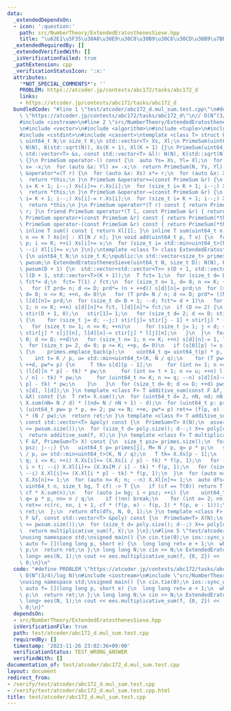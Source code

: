 ```yaml
---
data:
  _extendedDependsOn:
  - icon: ':question:'
    path: src/NumberTheory/ExtendedEratosthenesSieve.hpp
    title: "\u62E1\u5F35\u30A8\u30E9\u30C8\u30B9\u30C6\u30CD\u30B9\u7BE9"
  _extendedRequiredBy: []
  _extendedVerifiedWith: []
  _isVerificationFailed: true
  _pathExtension: cpp
  _verificationStatusIcon: ':x:'
  attributes:
    '*NOT_SPECIAL_COMMENTS*': ''
    PROBLEM: https://atcoder.jp/contests/abc172/tasks/abc172_d
    links:
    - https://atcoder.jp/contests/abc172/tasks/abc172_d
  bundledCode: "#line 1 \"test/atcoder/abc172_d.mul_sum.test.cpp\"\n#define PROBLEM\
    \ \"https://atcoder.jp/contests/abc172/tasks/abc172_d\"\n// O(N^(3/4)/log N)\n\
    #include <iostream>\n#line 2 \"src/NumberTheory/ExtendedEratosthenesSieve.hpp\"\
    \n#include <vector>\n#include <algorithm>\n#include <tuple>\n#include <cmath>\n\
    #include <cstdint>\n#include <cassert>\ntemplate <class T> struct PrimeSum {\n\
    \ uint64_t N;\n size_t K;\n std::vector<T> Xs, Xl;\n PrimeSum(uint64_t N= 0):\
    \ N(N), K(std::sqrt(N)), Xs(K + 1), Xl(K + 1) {}\n PrimeSum(uint64_t N, const\
    \ std::vector<T> &s, const std::vector<T> &l): N(N), K(std::sqrt(N)), Xs(s), Xl(l)\
    \ {}\n PrimeSum operator-() const {\n  auto Ys= Xs, Yl= Xl;\n  for (auto &x: Ys)\
    \ x= -x;\n  for (auto &x: Yl) x= -x;\n  return PrimeSum(N, Ys, Yl);\n }\n PrimeSum\
    \ &operator*=(T r) {\n  for (auto &x: Xs) x*= r;\n  for (auto &x: Xl) x*= r;\n\
    \  return *this;\n }\n PrimeSum &operator+=(const PrimeSum &r) {\n  for (size_t\
    \ i= K + 1; i--;) Xs[i]+= r.Xs[i];\n  for (size_t i= K + 1; i--;) Xl[i]+= r.Xl[i];\n\
    \  return *this;\n }\n PrimeSum &operator-=(const PrimeSum &r) {\n  for (size_t\
    \ i= K + 1; i--;) Xs[i]-= r.Xs[i];\n  for (size_t i= K + 1; i--;) Xl[i]-= r.Xl[i];\n\
    \  return *this;\n }\n PrimeSum operator*(T r) const { return PrimeSum(*this)*=\
    \ r; }\n friend PrimeSum operator*(T l, const PrimeSum &r) { return r * l; }\n\
    \ PrimeSum operator+(const PrimeSum &r) const { return PrimeSum(*this)+= r; }\n\
    \ PrimeSum operator-(const PrimeSum &r) const { return PrimeSum(*this)-= r; }\n\
    \ inline T sum() const { return Xl[1]; }\n inline T sum(uint64_t n) const { return\
    \ n <= K ? Xs[n] : Xl[N / n]; }\n void add(uint64_t p, T v) {\n  for (size_t i=\
    \ p; i <= K; ++i) Xs[i]+= v;\n  for (size_t i= std::min<uint64_t>(N / p, K); i;\
    \ --i) Xl[i]+= v;\n }\n};\ntemplate <class T> class ExtendedEratosthenesSieve\
    \ {\n uint64_t N;\n size_t K;\npublic:\n std::vector<size_t> primes;\n std::vector<PrimeSum<T>>\
    \ pwsum;\n ExtendedEratosthenesSieve(uint64_t N, size_t D): N(N), K(std::sqrt(N)),\
    \ pwsum(D + 1) {\n  std::vector<std::vector<T>> s(D + 1, std::vector<T>(K + 1)),\
    \ l(D + 1, std::vector<T>(K + 1));\n  T fct= 1;\n  for (size_t d= D + 1; d; --d)\
    \ fct*= d;\n  fct= T(1) / fct;\n  for (size_t n= 1, d= 0; n <= K; ++n, d= 0)\n\
    \   for (T prd= n; d <= D; prd*= (n + ++d)) s[d][n]= prd;\n  for (size_t n= 1,\
    \ d= 0; n <= K; ++n, d= 0)\n   for (T prd= N / n; d <= D; prd*= ((N / n) + ++d))\
    \ l[d][n]= prd;\n  for (size_t d= D + 1; --d; fct*= d + 1)\n   for (size_t n=\
    \ 1; n <= K; ++n) s[d][n]*= fct, l[d][n]*= fct;\n  if (D >= 2) {\n   std::vector<T>\
    \ stir(D + 1, 0);\n   stir[1]= 1;\n   for (size_t d= 2; d <= D; stir[d++]= 1)\
    \ {\n    for (size_t j= d; --j;) stir[j]= stir[j - 1] + stir[j] * (d - 1);\n \
    \   for (size_t n= 1; n <= K; ++n)\n     for (size_t j= 1; j < d; ++j) s[d][n]-=\
    \ stir[j] * s[j][n], l[d][n]-= stir[j] * l[j][n];\n   }\n  }\n  for (size_t d=\
    \ 0; d <= D; ++d)\n   for (size_t n= 1; n <= K; ++n) s[d][n]-= 1, l[d][n]-= 1;\n\
    \  for (size_t p= 2, d= 0; p <= K; ++p, d= 0)\n   if (s[0][p] != s[0][p - 1])\
    \ {\n    primes.emplace_back(p);\n    uint64_t q= uint64_t(p) * p, M= N / p;\n\
    \    int t= K / p, u= std::min<uint64_t>(K, N / q);\n    for (T pw= 1; d <= D;\
    \ ++d, pw*= p) {\n     T tk= s[d][p - 1];\n     for (int n= 1; n <= t; ++n) l[d][n]-=\
    \ (l[d][n * p] - tk) * pw;\n     for (int n= t + 1; n <= u; ++n) l[d][n]-= (s[d][M\
    \ / n] - tk) * pw;\n     for (uint64_t n= K; n >= q; --n) s[d][n]-= (s[d][n /\
    \ p] - tk) * pw;\n    }\n   }\n  for (size_t d= 0; d <= D; ++d) pwsum[d]= PrimeSum(N,\
    \ s[d], l[d]);\n }\n template <class F> T additive_sum(const F &f, const PrimeSum<T>\
    \ &X) const {\n  T ret= X.sum();\n  for (uint64_t d= 2, nN, nd; nN; d= nd) ret+=\
    \ X.sum(nN= N / d) * ((nd= N / nN + 1) - d);\n  for (uint64_t p: primes)\n   for\
    \ (uint64_t pw= p * p, e= 2; pw <= N; ++e, pw*= p) ret+= (f(p, e) - f(p, e - 1))\
    \ * (N / pw);\n  return ret;\n }\n template <class F> T additive_sum(const F &f,\
    \ const std::vector<T> &poly) const {\n  PrimeSum<T> X(N);\n  assert(poly.size()\
    \ <= pwsum.size());\n  for (size_t d= poly.size(); d--;) X+= poly[d] * pwsum[d];\n\
    \  return additive_sum(f, X);\n }\n template <class F> T multiplicative_sum(const\
    \ F &f, PrimeSum<T> X) const {\n  size_t psz= primes.size();\n  for (size_t j=\
    \ psz; j--;) {\n   uint64_t p= primes[j], M= N / p, q= p * p;\n   size_t t= K\
    \ / p, u= std::min<uint64_t>(K, N / q);\n   T tk= X.Xs[p - 1];\n   for (auto i=\
    \ q; i <= K; ++i) X.Xs[i]+= (X.Xs[i / p] - tk) * f(p, 1);\n   for (size_t i= u;\
    \ i > t; --i) X.Xl[i]+= (X.Xs[M / i] - tk) * f(p, 1);\n   for (size_t i= t; i;\
    \ --i) X.Xl[i]+= (X.Xl[i * p] - tk) * f(p, 1);\n  }\n  for (auto n= K; n; --n)\
    \ X.Xs[n]+= 1;\n  for (auto n= K; n; --n) X.Xl[n]+= 1;\n  auto dfs= [&](auto &rc,\
    \ uint64_t n, size_t bg, T cf) -> T {\n   if (cf == T(0)) return T(0);\n   T ret=\
    \ cf * X.sum(n);\n   for (auto i= bg; i < psz; ++i) {\n    uint64_t p= primes[i],\
    \ q= p * p, nn= n / q;\n    if (!nn) break;\n    for (int e= 2; nn; nn/= p, ++e)\
    \ ret+= rc(rc, nn, i + 1, cf * (f(p, e) - f(p, 1) * f(p, e - 1)));\n   }\n   return\
    \ ret;\n  };\n  return dfs(dfs, N, 0, 1);\n }\n template <class F> T multiplicative_sum(const\
    \ F &f, const std::vector<T> &poly) const {\n  PrimeSum<T> X(N);\n  assert(poly.size()\
    \ <= pwsum.size());\n  for (size_t d= poly.size(); d--;) X+= poly[d] * pwsum[d];\n\
    \  return multiplicative_sum(f, X);\n }\n};\n#line 5 \"test/atcoder/abc172_d.mul_sum.test.cpp\"\
    \nusing namespace std;\nsigned main() {\n cin.tie(0);\n ios::sync_with_stdio(0);\n\
    \ auto f= [](long long p, short e) {\n  long long ret= e + 1;\n  while (e--) ret*=\
    \ p;\n  return ret;\n };\n long long N;\n cin >> N;\n ExtendedEratosthenesSieve<long\
    \ long> ees(N, 1);\n cout << ees.multiplicative_sum(f, {0, 2}) << '\\n';\n return\
    \ 0;\n}\n"
  code: "#define PROBLEM \"https://atcoder.jp/contests/abc172/tasks/abc172_d\"\n//\
    \ O(N^(3/4)/log N)\n#include <iostream>\n#include \"src/NumberTheory/ExtendedEratosthenesSieve.hpp\"\
    \nusing namespace std;\nsigned main() {\n cin.tie(0);\n ios::sync_with_stdio(0);\n\
    \ auto f= [](long long p, short e) {\n  long long ret= e + 1;\n  while (e--) ret*=\
    \ p;\n  return ret;\n };\n long long N;\n cin >> N;\n ExtendedEratosthenesSieve<long\
    \ long> ees(N, 1);\n cout << ees.multiplicative_sum(f, {0, 2}) << '\\n';\n return\
    \ 0;\n}"
  dependsOn:
  - src/NumberTheory/ExtendedEratosthenesSieve.hpp
  isVerificationFile: true
  path: test/atcoder/abc172_d.mul_sum.test.cpp
  requiredBy: []
  timestamp: '2023-11-26 23:02:36+09:00'
  verificationStatus: TEST_WRONG_ANSWER
  verifiedWith: []
documentation_of: test/atcoder/abc172_d.mul_sum.test.cpp
layout: document
redirect_from:
- /verify/test/atcoder/abc172_d.mul_sum.test.cpp
- /verify/test/atcoder/abc172_d.mul_sum.test.cpp.html
title: test/atcoder/abc172_d.mul_sum.test.cpp
---
```

